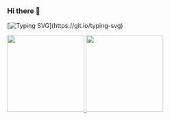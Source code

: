 ### Hi there 👋
[![Typing SVG](https://readme-typing-svg.demolab.com?font=Quicksand&duration=4981&pause=500&color=FAFF19&background=121F11&center=true&vCenter=true&multiline=true&width=435&height=200&lines=Aloha!+My+name+is+Krista!;I+like+to+see+where+curiosity+will+take+me.;I'm+an+innovator+and+creator%2C;a+winemaker%2C;I'm+a+full+stack+developer.;Let's+create+something+amazing+together!)](https://git.io/typing-svg)


<a href="https://github.com/kehrenclou">
<img height="180em" src="https://github-readme-stats.vercel.app/api?username=kehrenclou&show_icons=true&hide_border=true&&count_private=true&include_all_commits=true" />
</a>

<a href="https://github.com/kehrenclou">
  <img height="180em" src="https://github-readme-stats-git-masterrstaa-rickstaa.vercel.app/api/top-langs/?username=kehrenclou&hide=jupyter%20notebook" />
</>

<!-- <div >
  <img height="180em" src="https://github-readme-stats-git-masterrstaa-rickstaa.vercel.app/api/top-langs/?username=kehrenclou&hide=jupyter%20notebook" />
</div>
 -->
<!--
**kehrenclou/kehrenclou** is a ✨ _special_ ✨ repository because its `README.md` (this file) appears on your GitHub profile.

Here are some ideas to get you started:

- 🔭 I’m currently working on ...
- 🌱 I’m currently learning ...
- 👯 I’m looking to collaborate on ...
- 🤔 I’m looking for help with ...
- 💬 Ask me about ...
- 📫 How to reach me: ...
- 😄 Pronouns: ...
- ⚡ Fun fact: ...
-->
